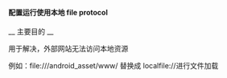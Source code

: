 #### 配置运行使用本地 file protocol

__ 主要目的 __

用于解决，外部网站无法访问本地资源

例如：file:///android_asset/www/ 替换成 localfile://进行文件加载
